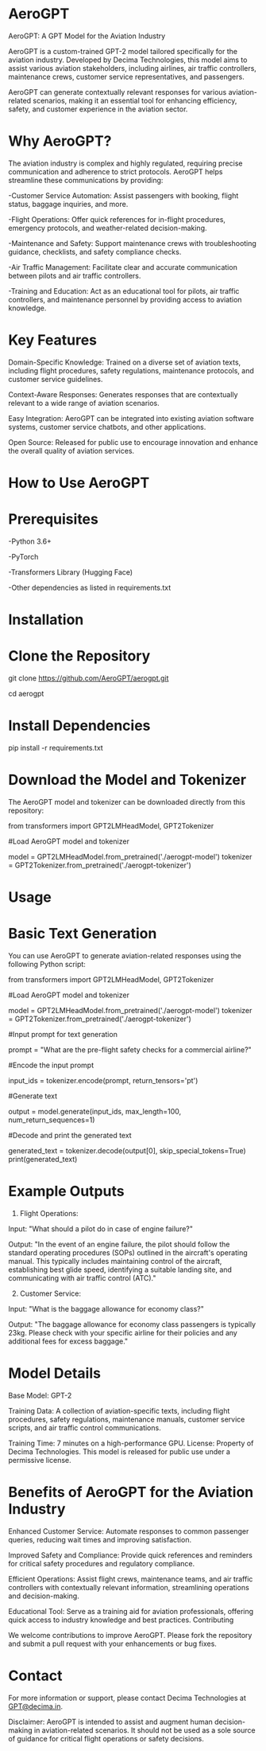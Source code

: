 # AeroGPT

AeroGPT: A GPT Model for the Aviation Industry

AeroGPT is a custom-trained GPT-2 model tailored specifically for the aviation industry. Developed by Decima Technologies, this model aims to assist various aviation stakeholders, including airlines, air traffic controllers, maintenance crews, customer service representatives, and passengers. 

AeroGPT can generate contextually relevant responses for various aviation-related scenarios, making it an essential tool for enhancing efficiency, safety, and customer experience in the aviation sector.

# Why AeroGPT?

The aviation industry is complex and highly regulated, requiring precise communication and adherence to strict protocols. AeroGPT helps streamline these communications by providing:

-Customer Service Automation: Assist passengers with booking, flight status, baggage inquiries, and more.

-Flight Operations: Offer quick references for in-flight procedures, emergency protocols, and weather-related decision-making.

-Maintenance and Safety: Support maintenance crews with troubleshooting guidance, checklists, and safety compliance checks.

-Air Traffic Management: Facilitate clear and accurate communication between pilots and air traffic controllers.

-Training and Education: Act as an educational tool for pilots, air traffic controllers, and maintenance personnel by providing access to aviation knowledge.

# Key Features

Domain-Specific Knowledge: Trained on a diverse set of aviation texts, including flight procedures, safety regulations, maintenance protocols, and customer service guidelines.

Context-Aware Responses: Generates responses that are contextually relevant to a wide range of aviation scenarios.

Easy Integration: AeroGPT can be integrated into existing aviation software systems, customer service chatbots, and other applications.

Open Source: Released for public use to encourage innovation and enhance the overall quality of aviation services.

# How to Use AeroGPT
# Prerequisites


-Python 3.6+

-PyTorch

-Transformers Library (Hugging Face)

-Other dependencies as listed in requirements.txt

# Installation
# Clone the Repository

git clone https://github.com/AeroGPT/aerogpt.git

cd aerogpt

# Install Dependencies

pip install -r requirements.txt

# Download the Model and Tokenizer 

The AeroGPT model and tokenizer can be downloaded directly from this repository:

from transformers import GPT2LMHeadModel, GPT2Tokenizer

#Load AeroGPT model and tokenizer

model = GPT2LMHeadModel.from_pretrained('./aerogpt-model')
tokenizer = GPT2Tokenizer.from_pretrained('./aerogpt-tokenizer')

# Usage
# Basic Text Generation
You can use AeroGPT to generate aviation-related responses using the following Python script:

from transformers import GPT2LMHeadModel, GPT2Tokenizer

#Load AeroGPT model and tokenizer

model = GPT2LMHeadModel.from_pretrained('./aerogpt-model')
tokenizer = GPT2Tokenizer.from_pretrained('./aerogpt-tokenizer')

#Input prompt for text generation

prompt = "What are the pre-flight safety checks for a commercial airline?"

#Encode the input prompt

input_ids = tokenizer.encode(prompt, return_tensors='pt')

#Generate text

output = model.generate(input_ids, max_length=100, num_return_sequences=1)

#Decode and print the generated text

generated_text = tokenizer.decode(output[0], skip_special_tokens=True)
print(generated_text)

# Example Outputs
1. Flight Operations:

Input: "What should a pilot do in case of engine failure?"

Output: "In the event of an engine failure, the pilot should follow the standard operating procedures (SOPs) outlined in the aircraft's operating manual. This typically includes maintaining control of the aircraft, establishing best glide speed, identifying a suitable landing site, and communicating with air traffic control (ATC)."

2. Customer Service:

Input: "What is the baggage allowance for economy class?"

Output: "The baggage allowance for economy class passengers is typically 23kg. Please check with your specific airline for their policies and any additional fees for excess baggage."

# Model Details

Base Model: GPT-2

Training Data: A collection of aviation-specific texts, including flight procedures, safety regulations, maintenance manuals, customer service scripts, and air traffic control communications.

Training Time: 7 minutes on a high-performance GPU.
License: Property of Decima Technologies. This model is released for public use under a permissive license.

# Benefits of AeroGPT for the Aviation Industry

Enhanced Customer Service: Automate responses to common passenger queries, reducing wait times and improving satisfaction.

Improved Safety and Compliance: Provide quick references and reminders for critical safety procedures and regulatory compliance.

Efficient Operations: Assist flight crews, maintenance teams, and air traffic controllers with contextually relevant information, streamlining operations and decision-making.

Educational Tool: Serve as a training aid for aviation professionals, offering quick access to industry knowledge and best practices.
Contributing

We welcome contributions to improve AeroGPT. Please fork the repository and submit a pull request with your enhancements or bug fixes.

# Contact

For more information or support, please contact Decima Technologies at GPT@decima.in.

Disclaimer: AeroGPT is intended to assist and augment human decision-making in aviation-related scenarios. It should not be used as a sole source of guidance for critical flight operations or safety decisions.
